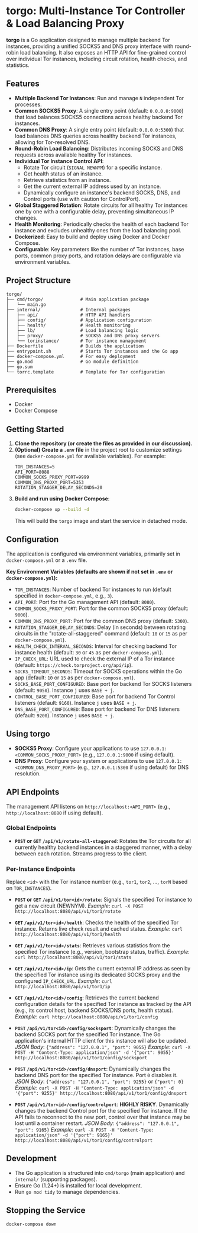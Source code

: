 # torgo: Multi-Instance Tor Controller & Load Balancing Proxy

**torgo** is a Go application designed to manage multiple backend Tor instances, providing a unified SOCKS5 and DNS proxy interface with round-robin load balancing. It also exposes an HTTP API for fine-grained control over individual Tor instances, including circuit rotation, health checks, and statistics.

## Features

* **Multiple Backend Tor Instances**: Run and manage `N` independent Tor processes.
* **Common SOCKS5 Proxy**: A single entry point (default: `0.0.0.0:9000`) that load balances SOCKS5 connections across healthy backend Tor instances.
* **Common DNS Proxy**: A single entry point (default: `0.0.0.0:5300`) that load balances DNS queries across healthy backend Tor instances, allowing for Tor-resolved DNS.
* **Round-Robin Load Balancing**: Distributes incoming SOCKS and DNS requests across available healthy Tor instances.
* **Individual Tor Instance Control API**:
    * Rotate Tor circuit (`SIGNAL NEWNYM`) for a specific instance.
    * Get health status of an instance.
    * Retrieve statistics from an instance.
    * Get the current external IP address used by an instance.
    * Dynamically configure an instance's backend SOCKS, DNS, and Control ports (use with caution for ControlPort).
* **Global Staggered Rotation**: Rotate circuits for all healthy Tor instances one by one with a configurable delay, preventing simultaneous IP changes.
* **Health Monitoring**: Periodically checks the health of each backend Tor instance and excludes unhealthy ones from the load balancing pool.
* **Dockerized**: Easy to build and deploy using Docker and Docker Compose.
* **Configurable**: Key parameters like the number of Tor instances, base ports, common proxy ports, and rotation delays are configurable via environment variables.

## Project Structure

```
torgo/
├── cmd/torgo/              # Main application package
│   └── main.go
├── internal/               # Internal packages
│   ├── api/                # HTTP API handlers
│   ├── config/             # Application configuration
│   ├── health/             # Health monitoring
│   ├── lb/                 # Load balancing logic
│   ├── proxy/              # SOCKS5 and DNS proxy servers
│   └── torinstance/        # Tor instance management
├── Dockerfile              # Builds the application
├── entrypoint.sh           # Starts Tor instances and the Go app
├── docker-compose.yml      # For easy deployment
├── go.mod                  # Go module definition
├── go.sum
└── torrc.template          # Template for Tor configuration
```
## Prerequisites

* Docker
* Docker Compose

## Getting Started

1.  **Clone the repository (or create the files as provided in our discussion).**
2.  **(Optional) Create a `.env` file** in the project root to customize settings (see `docker-compose.yml` for available variables). For example:
    ```env
    TOR_INSTANCES=5
    API_PORT=8088
    COMMON_SOCKS_PROXY_PORT=9999
    COMMON_DNS_PROXY_PORT=5353
    ROTATION_STAGGER_DELAY_SECONDS=20
    ```
3.  **Build and run using Docker Compose**:
    ```bash
    docker-compose up --build -d
    ```
    This will build the `torgo` image and start the service in detached mode.

## Configuration

The application is configured via environment variables, primarily set in `docker-compose.yml` or a `.env` file.

**Key Environment Variables (defaults are shown if not set in `.env` or `docker-compose.yml`):**

* `TOR_INSTANCES`: Number of backend Tor instances to run (default specified in `docker-compose.yml`, e.g., `3`).
* `API_PORT`: Port for the Go management API (default: `8080`).
* `COMMON_SOCKS_PROXY_PORT`: Port for the common SOCKS5 proxy (default: `9000`).
* `COMMON_DNS_PROXY_PORT`: Port for the common DNS proxy (default: `5300`).
* `ROTATION_STAGGER_DELAY_SECONDS`: Delay (in seconds) between rotating circuits in the "rotate-all-staggered" command (default: `10` or `15` as per `docker-compose.yml`).
* `HEALTH_CHECK_INTERVAL_SECONDS`: Interval for checking backend Tor instance health (default: `30` or `45` as per `docker-compose.yml`).
* `IP_CHECK_URL`: URL used to check the external IP of a Tor instance (default: `https://check.torproject.org/api/ip`).
* `SOCKS_TIMEOUT_SECONDS`: Timeout for SOCKS operations within the Go app (default: `10` or `15` as per `docker-compose.yml`).
* `SOCKS_BASE_PORT_CONFIGURED`: Base port for backend Tor SOCKS listeners (default: `9050`). Instance `j` uses `BASE + j`.
* `CONTROL_BASE_PORT_CONFIGURED`: Base port for backend Tor Control listeners (default: `9160`). Instance `j` uses `BASE + j`.
* `DNS_BASE_PORT_CONFIGURED`: Base port for backend Tor DNS listeners (default: `9200`). Instance `j` uses `BASE + j`.

## Using torgo

* **SOCKS5 Proxy**: Configure your applications to use `127.0.0.1:<COMMON_SOCKS_PROXY_PORT>` (e.g., `127.0.0.1:9000` if using default).
* **DNS Proxy**: Configure your system or applications to use `127.0.0.1:<COMMON_DNS_PROXY_PORT>` (e.g., `127.0.0.1:5300` if using default) for DNS resolution.

## API Endpoints

The management API listens on `http://localhost:<API_PORT>` (e.g., `http://localhost:8080` if using default).

### Global Endpoints

* **`POST` or `GET` `/api/v1/rotate-all-staggered`**:
    Rotates the Tor circuits for all currently healthy backend instances in a staggered manner, with a delay between each rotation. Streams progress to the client.

### Per-Instance Endpoints

Replace `<id>` with the Tor instance number (e.g., `tor1`, `tor2`, ..., `torN` based on `TOR_INSTANCES`).

* **`POST` or `GET` `/api/v1/tor<id>/rotate`**:
    Signals the specified Tor instance to get a new circuit (NEWNYM).
    *Example*: `curl -X POST http://localhost:8080/api/v1/tor1/rotate`

* **`GET` `/api/v1/tor<id>/health`**:
    Checks the health of the specified Tor instance. Returns live check result and cached status.
    *Example*: `curl http://localhost:8080/api/v1/tor1/health`

* **`GET` `/api/v1/tor<id>/stats`**:
    Retrieves various statistics from the specified Tor instance (e.g., version, bootstrap status, traffic).
    *Example*: `curl http://localhost:8080/api/v1/tor1/stats`

* **`GET` `/api/v1/tor<id>/ip`**:
    Gets the current external IP address as seen by the specified Tor instance using its dedicated SOCKS proxy and the configured `IP_CHECK_URL`.
    *Example*: `curl http://localhost:8080/api/v1/tor1/ip`

* **`GET` `/api/v1/tor<id>/config`**:
    Retrieves the current backend configuration details for the specified Tor instance as tracked by the API (e.g., its control host, backend SOCKS/DNS ports, health status).
    *Example*: `curl http://localhost:8080/api/v1/tor1/config`

* **`POST` `/api/v1/tor<id>/config/socksport`**:
    Dynamically changes the backend SOCKS port for the specified Tor instance. The Go application's internal HTTP client for this instance will also be updated.
    *JSON Body*: `{"address": "127.0.0.1", "port": 9055}`
    *Example*: `curl -X POST -H "Content-Type: application/json" -d '{"port": 9055}' http://localhost:8080/api/v1/tor1/config/socksport`

* **`POST` `/api/v1/tor<id>/config/dnsport`**:
    Dynamically changes the backend DNS port for the specified Tor instance. Port `0` disables it.
    *JSON Body*: `{"address": "127.0.0.1", "port": 9255}` or `{"port": 0}`
    *Example*: `curl -X POST -H "Content-Type: application/json" -d '{"port": 9255}' http://localhost:8080/api/v1/tor1/config/dnsport`

* **`POST` `/api/v1/tor<id>/config/controlport`**:
    **HIGHLY RISKY**. Dynamically changes the backend Control port for the specified Tor instance. If the API fails to reconnect to the new port, control over that instance may be lost until a container restart.
    *JSON Body*: `{"address": "127.0.0.1", "port": 9165}`
    *Example*: `curl -X POST -H "Content-Type: application/json" -d '{"port": 9165}' http://localhost:8080/api/v1/tor1/config/controlport`

## Development

* The Go application is structured into `cmd/torgo` (main application) and `internal/` (supporting packages).
* Ensure Go (1.24+) is installed for local development.
* Run `go mod tidy` to manage dependencies.

## Stopping the Service

```bash
docker-compose down
```